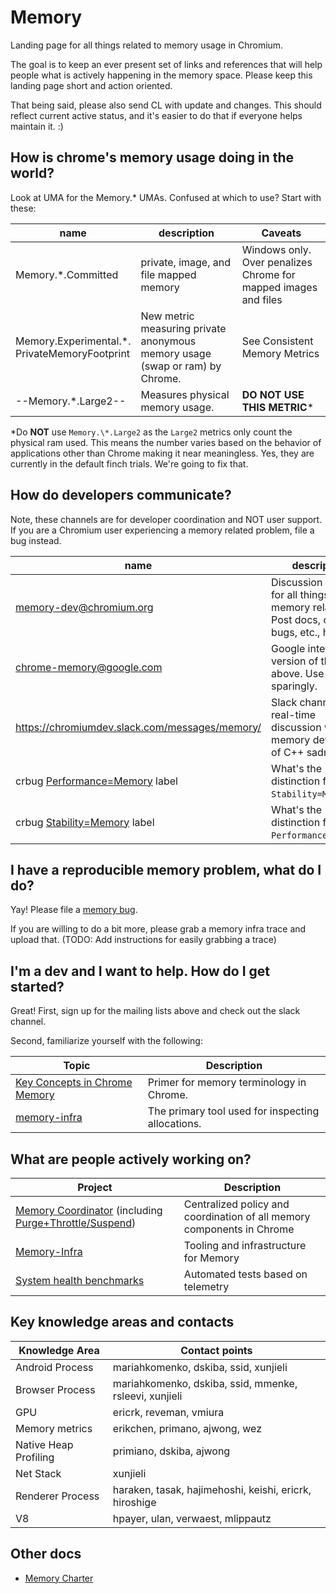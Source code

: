 # Memory

Landing page for all things related to memory usage in Chromium.

The goal is to keep an ever present set of links and references that will
help people what is actively happening in the memory space. Please keep
this landing page short and action oriented.

That being said, please also send CL with update and changes. This should
reflect current active status, and it's easier to do that if everyone helps
maintain it. :)

## How is chrome's memory usage doing in the world?

Look at UMA for the Memory.\* UMAs. Confused at which to use? Start with these:


| name | description | Caveats |
|------|-------------|---------|
| Memory.\*.Committed | private, image, and file mapped memory | Windows only. Over penalizes Chrome for mapped images and files |
| Memory.Experimental.\*.<br />PrivateMemoryFootprint | New metric measuring private anonymous memory usage (swap or ram) by Chrome. | See Consistent Memory  Metrics |
| --Memory.\*.Large2-- | Measures physical memory usage. | **DO NOT USE THIS METRIC**\* |

\*Do **NOT** use `Memory.\*.Large2` as the `Large2` metrics only
count the physical ram used. This means the number varies based on the behavior
of applications other than Chrome making it near meaningless. Yes, they are
currently in the default finch trials. We're going to fix that.


## How do developers communicate?

Note, these channels are for developer coordination and NOT user support. If
you are a Chromium user experiencing a memory related problem, file a bug
instead.

| name | description |
|------|-------------|
| [memory-dev@chromium.org]() | Discussion group for all things memory related. Post docs, discuss bugs, etc., here. |
| chrome-memory@google.com | Google internal version of the above. Use sparingly. |
| https://chromiumdev.slack.com/messages/memory/ | Slack channel for real-time discussion with memory devs. Lots of C++ sadness too. |
| crbug [Performance=Memory](https://bugs.chromium.org/p/chromium/issues/list?can=2&q=Performance%3DMemory) label | What's the distinction from `Stability=Memory`? |
| crbug [Stability=Memory](https://bugs.chromium.org/p/chromium/issues/list?can=2&q=Stability%3DMemory) label | What's the distinction from `Performance=Memory`? |


## I have a reproducible memory problem, what do I do?

Yay! Please file a [memory
bug](https://bugs.chromium.org/p/chromium/issues/entry?template=Memory%20usage).

If you are willing to do a bit more, please grab a memory infra trace and upload
that. (TODO: Add instructions for easily grabbing a trace)


## I'm a dev and I want to help. How do I get started?

Great! First, sign up for the mailing lists above and check out the slack channel.

Second, familiarize yourself with the following:

| Topic | Description |
|-------|-------------|
| [Key Concepts in Chrome Memory](/memory/key_concepts.md) | Primer for memory terminology in Chrome. |
| [memory-infra](/memory-infra/README.md) | The primary tool used for inspecting allocations. |


## What are people actively working on?
| Project | Description |
|---------|-------------|
| [Memory Coordinator](https://docs.google.com/document/d/1dkUXXmpJk7xBUeQM-olBpTHJ2MXamDgY_kjNrl9JXMs/edit#heading=h.swke19b7apg5) (including [Purge+Throttle/Suspend](https://docs.google.com/document/d/1EgLimgxWK5DGhptnNVbEGSvVn6Q609ZJaBkLjEPRJvI/edit)) | Centralized policy and coordination of all memory components in Chrome |
| [Memory-Infra](/memory-infra/README.md) | Tooling and infrastructure for Memory |
| [System health benchmarks](https://docs.google.com/document/d/1pEeCnkbtrbsK3uuPA-ftbg4kzM4Bk7a2A9rhRYklmF8/edit?usp=sharing) | Automated tests based on telemetry |


## Key knowledge areas and contacts
| Knowledge Area | Contact points |
|----------------|----------------|
| Android Process | mariahkomenko, dskiba, ssid, xunjieli |
| Browser Process | mariahkomenko, dskiba, ssid, mmenke, rsleevi, xunjieli |
| GPU | ericrk, reveman, vmiura |
| Memory metrics | erikchen, primano, ajwong, wez |
| Native Heap Profiling | primiano, dskiba, ajwong |
| Net Stack | xunjieli |
| Renderer Process | haraken, tasak, hajimehoshi, keishi, ericrk, hiroshige |
| V8 | hpayer, ulan, verwaest, mlippautz |


## Other docs
* [Memory Charter](https://docs.google.com/document/d/1yATy7MBclHycCUR0Jji4eczHT_ejp5lmVZOhNwNQwmM/edit#)


